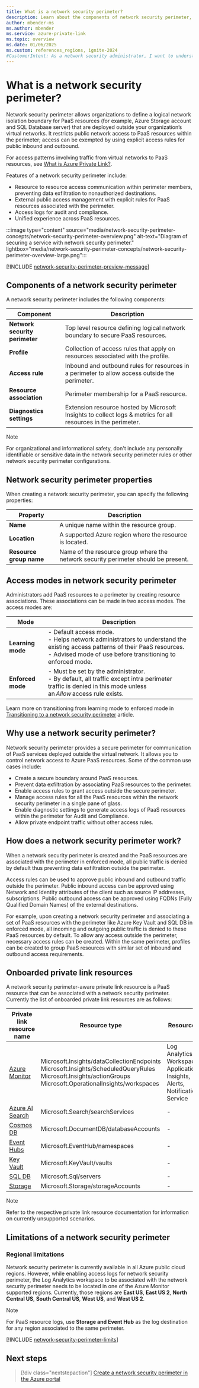 ```yaml
---
title: What is a network security perimeter?
description: Learn about the components of network security perimeter, a feature that allows Azure PaaS resources to communicate within an explicit trusted boundary, or perimeter.
author: mbender-ms
ms.author: mbender
ms.service: azure-private-link
ms.topic: overview
ms.date: 01/06/2025
ms.custom: references_regions, ignite-2024
#CustomerIntent: As a network security administrator, I want to understand how to use Network Security Perimeter to control network access to Azure PaaS resources.
---
```


# What is a network security perimeter?

Network security perimeter allows organizations to define a logical network isolation boundary for PaaS resources (for example, Azure Storage account and SQL Database server) that are deployed outside your organization’s virtual networks. It restricts public network access to PaaS resources within the perimeter; access can be exempted by using explicit access rules for public inbound and outbound.

For access patterns involving traffic from virtual networks to PaaS resources, see [What is Azure Private Link?](private-link-overview.md).

Features of a network security perimeter include:

- Resource to resource access communication within perimeter members, preventing data exfiltration to nonauthorized destinations.
- External public access management with explicit rules for PaaS resources associated with the perimeter.
- Access logs for audit and compliance.
- Unified experience across PaaS resources.

:::image type="content" source="media/network-security-perimeter-concepts/network-security-perimeter-overview.png" alt-text="Diagram of securing a service with network security perimeter." lightbox="media/network-security-perimeter-concepts/network-security-perimeter-overview-large.png":::

[!INCLUDE [network-security-perimeter-preview-message](../../includes/network-security-perimeter-preview-message.md)]

## Components of a network security perimeter

A network security perimeter includes the following components:

| **Component** |**Description**|
|---------------------|------------------------------------------------------------------------------------------------------------|
| **Network security perimeter** | Top level resource defining logical network boundary to secure PaaS resources. |
| **Profile** | Collection of access rules that apply on resources associated with the profile. |
| **Access rule**| Inbound and outbound rules for resources in a perimeter to allow access outside the perimeter. |
| **Resource association** | Perimeter membership for a PaaS resource. |
| **Diagnostics settings** | Extension resource hosted by Microsoft Insights to collect logs & metrics for all resources in the perimeter. |

> [!NOTE]
> For organizational and informational safety, don't include any personally identifiable or sensitive data in the network security perimeter rules or other network security perimeter configurations.

## Network security perimeter properties

When creating a network security perimeter, you can specify the following properties:

| **Property** | **Description** |
|------------------|-------------|
| **Name** | A unique name within the resource group. |
| **Location** | A supported Azure region where the resource is located. |
| **Resource group name** | Name of the resource group where the network security perimeter should be present. |

## Access modes in network security perimeter

Administrators add PaaS resources to a perimeter by creating resource associations. These associations can be made in two access modes. The access modes are:

| **Mode** | **Description** |
|----------------|--------|
| **Learning mode**  | - Default access mode.</br>- Helps network administrators to understand the existing access patterns of their PaaS resources.</br>- Advised mode of use before transitioning to enforced mode.|
| **Enforced mode**  | - Must be set by the administrator.</br>- By default, all traffic except intra perimeter traffic is denied in this mode unless an *Allow* access rule exists. |


Learn more on transitioning from learning mode to enforced mode in [Transitioning to a network security perimeter](network-security-perimeter-transition.md) article.

## Why use a network security perimeter?

Network security perimeter provides a secure perimeter for communication of PaaS services deployed outside the virtual network. It allows you to control network access to Azure PaaS resources. Some of the common use cases include:

- Create a secure boundary around  PaaS resources.
- Prevent data exfiltration by associating PaaS resources  to the perimeter.
- Enable access rules to grant access outside the secure perimeter.
- Manage access rules for all the PaaS resources within the network security perimeter in a single pane of glass.
- Enable diagnostic settings to generate access logs of PaaS resources within the perimeter for Audit and Compliance.
- Allow private endpoint traffic without other access rules.


## How does a network security perimeter work?

When a network security perimeter is created and the PaaS resources are associated with the perimeter in enforced mode, all public traffic is denied by default thus preventing data exfiltration outside the perimeter.  

Access rules can be used to approve public inbound and outbound traffic outside the perimeter. Public inbound access can be approved using Network and Identity attributes of the client such as source IP addresses, subscriptions. Public outbound access can be approved using FQDNs (Fully Qualified Domain Names) of the external destinations. 

For example, upon creating a network security perimeter and associating a set of PaaS resources with the perimeter like Azure Key Vault and SQL DB in enforced mode, all incoming and outgoing public traffic is denied to these PaaS resources by default. To allow any access outside the perimeter, necessary access rules can be created. Within the same perimeter, profiles can be created to group PaaS resources with similar set of inbound and outbound access requirements.

## Onboarded private link resources
A network security perimeter-aware private link resource is a PaaS resource that can be associated with a network security perimeter. Currently the list of onboarded private link resources are as follows:

| Private link resource name | Resource type | Resources |
|---------------------------|---------------|-----------|
| [Azure Monitor](/azure/azure-monitor/essentials/network-security-perimeter)             | Microsoft.Insights/dataCollectionEndpoints</br>Microsoft.Insights/ScheduledQueryRules</br>Microsoft.Insights/actionGroups</br>Microsoft.OperationalInsights/workspaces | Log Analytics Workspace, Application Insights, Alerts, Notification Service |
| [Azure AI Search](/azure/search/search-security-network-security-perimiter)          | Microsoft.Search/searchServices | - |
| [Cosmos DB](/azure/cosmos-db/how-to-configure-nsp)                | Microsoft.DocumentDB/databaseAccounts | - |
| [Event Hubs](/azure/event-hubs/network-security-perimeter)                | Microsoft.EventHub/namespaces | - |
| [Key Vault](/azure/key-vault/general/network-security#network-security-perimeter-preview)                 | Microsoft.KeyVault/vaults | - |
| [SQL DB](/azure/azure-sql/database/network-security-perimeter)                    | Microsoft.Sql/servers | - |
| [Storage](/azure/storage/common/storage-network-security#network-secuirty-perimeter-preview)               | Microsoft.Storage/storageAccounts | - |

> [!NOTE]
> Refer to the respective private link resource documentation for information on currently unsupported scenarios.

## Limitations of a network security perimeter

### Regional limitations

Network security perimeter is currently available in all Azure public cloud regions. However, while enabling access logs for network security perimeter, the Log Analytics workspace to be associated with the network security perimeter needs to be located in one of the Azure Monitor supported regions. Currently, those regions are **East US**, **East US 2**, **North Central US**, **South Central US**, **West US**, and **West US 2**.

> [!NOTE]
> For PaaS resource logs, use **Storage and Event Hub** as the log destination for any region associated to the same perimeter.

[!INCLUDE [network-security-perimeter-limits](../../includes/network-security-perimeter-limits.md)]

## Next steps

> [!div class="nextstepaction"]
> [Create a network security perimeter in the Azure portal](./create-network-security-perimeter-portal.md)
